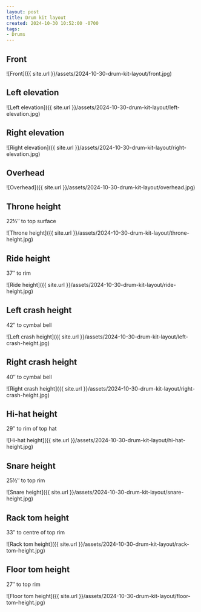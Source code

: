 ```yaml
---
layout: post
title: Drum kit layout
created: 2024-10-30 10:52:00 -0700
tags:
- Drums
---
```


## Front

![Front]({{ site.url }}/assets/2024-10-30-drum-kit-layout/front.jpg)

## Left elevation

![Left elevation]({{ site.url }}/assets/2024-10-30-drum-kit-layout/left-elevation.jpg)

## Right elevation

![Right elevation]({{ site.url }}/assets/2024-10-30-drum-kit-layout/right-elevation.jpg)

## Overhead
![Overhead]({{ site.url }}/assets/2024-10-30-drum-kit-layout/overhead.jpg)

## Throne height

22&frac12;&Prime; to top surface

![Throne height]({{ site.url }}/assets/2024-10-30-drum-kit-layout/throne-height.jpg)

## Ride height

37&Prime; to rim

![Ride height]({{ site.url }}/assets/2024-10-30-drum-kit-layout/ride-height.jpg)

## Left crash height

42&Prime; to cymbal bell

![Left crash height]({{ site.url }}/assets/2024-10-30-drum-kit-layout/left-crash-height.jpg)

## Right crash height

40&Prime; to cymbal bell

![Right crash height]({{ site.url }}/assets/2024-10-30-drum-kit-layout/right-crash-height.jpg)

## Hi-hat height

29&Prime; to rim of top hat

![Hi-hat height]({{ site.url }}/assets/2024-10-30-drum-kit-layout/hi-hat-height.jpg)

## Snare height

25&frac12;&Prime; to top rim

![Snare height]({{ site.url }}/assets/2024-10-30-drum-kit-layout/snare-height.jpg)

## Rack tom height

33&Prime; to centre of top rim

![Rack tom height]({{ site.url }}/assets/2024-10-30-drum-kit-layout/rack-tom-height.jpg)

## Floor tom height

27&Prime; to top rim

![Floor tom height]({{ site.url }}/assets/2024-10-30-drum-kit-layout/floor-tom-height.jpg)
